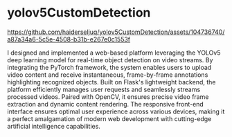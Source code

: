 # yolov5CustomDetection

https://github.com/haiderseljuq/yolov5CustomDetection/assets/104736740/a87a34a6-5c5e-4508-b31b-e267e0c1553f

I designed and implemented a web-based platform leveraging the YOLOv5 deep learning model for real-time object detection on video streams. By integrating the PyTorch framework, the system enables users to upload video content and receive instantaneous, frame-by-frame annotations highlighting recognized objects. Built on Flask's lightweight backend, the platform efficiently manages user requests and seamlessly streams processed videos. Paired with OpenCV, it ensures precise video frame extraction and dynamic content rendering. The responsive front-end interface ensures optimal user experience across various devices, making it a perfect amalgamation of modern web development with cutting-edge artificial intelligence capabilities.
